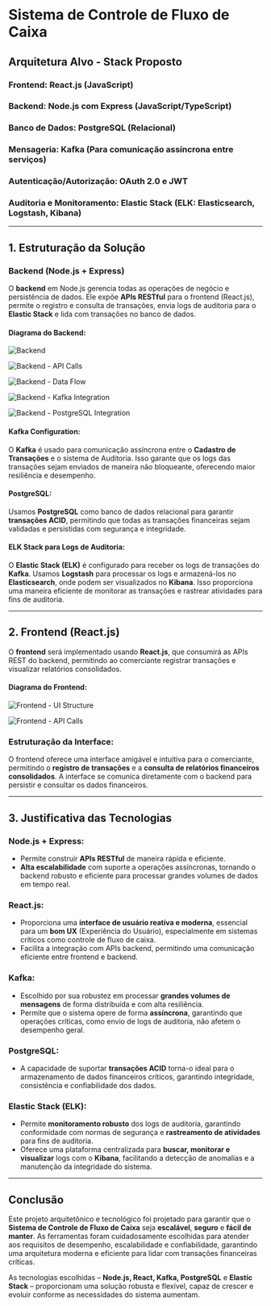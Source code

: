 # Sistema de Controle de Fluxo de Caixa

## Arquitetura Alvo - Stack Proposto

### Frontend: React.js (JavaScript)
### Backend: Node.js com Express (JavaScript/TypeScript)
### Banco de Dados: PostgreSQL (Relacional)
### Mensageria: Kafka (Para comunicação assíncrona entre serviços)
### Autenticação/Autorização: OAuth 2.0 e JWT
### Auditoria e Monitoramento: Elastic Stack (ELK: Elasticsearch, Logstash, Kibana)

---

## 1. Estruturação da Solução

### Backend (Node.js + Express)

O **backend** em Node.js gerencia todas as operações de negócio e persistência de dados. Ele expõe **APIs RESTful** para o frontend (React.js), permite o registro e consulta de transações, envia logs de auditoria para o **Elastic Stack** e lida com transações no banco de dados.

#### Diagrama do Backend:

![Backend](C4/Components/01.png)

![Backend - API Calls](C4/Components/02.png)

![Backend - Data Flow](C4/Components/03.png)

![Backend - Kafka Integration](C4/Components/04.png)

![Backend - PostgreSQL Integration](C4/Components/05.png)

#### Kafka Configuration:

O **Kafka** é usado para comunicação assíncrona entre o **Cadastro de Transações** e o sistema de Auditoria. Isso garante que os logs das transações sejam enviados de maneira não bloqueante, oferecendo maior resiliência e desempenho.

#### PostgreSQL:

Usamos **PostgreSQL** como banco de dados relacional para garantir **transações ACID**, permitindo que todas as transações financeiras sejam validadas e persistidas com segurança e integridade.

#### ELK Stack para Logs de Auditoria:

O **Elastic Stack (ELK)** é configurado para receber os logs de transações do **Kafka**. Usamos **Logstash** para processar os logs e armazená-los no **Elasticsearch**, onde podem ser visualizados no **Kibana**. Isso proporciona uma maneira eficiente de monitorar as transações e rastrear atividades para fins de auditoria.

---

## 2. Frontend (React.js)

O **frontend** será implementado usando **React.js**, que consumirá as APIs REST do backend, permitindo ao comerciante registrar transações e visualizar relatórios consolidados.

#### Diagrama do Frontend:

![Frontend - UI Structure](C4/Components/f01.png)

![Frontend - API Calls](C4/Components/f02.png)

### Estruturação da Interface:

O frontend oferece uma interface amigável e intuitiva para o comerciante, permitindo o **registro de transações** e a **consulta de relatórios financeiros consolidados**. A interface se comunica diretamente com o backend para persistir e consultar os dados financeiros.

---

## 3. Justificativa das Tecnologias

### Node.js + Express:
- Permite construir **APIs RESTful** de maneira rápida e eficiente.
- **Alta escalabilidade** com suporte a operações assíncronas, tornando o backend robusto e eficiente para processar grandes volumes de dados em tempo real.

### React.js:
- Proporciona uma **interface de usuário reativa e moderna**, essencial para um **bom UX** (Experiência do Usuário), especialmente em sistemas críticos como controle de fluxo de caixa.
- Facilita a integração com APIs backend, permitindo uma comunicação eficiente entre frontend e backend.

### Kafka:
- Escolhido por sua robustez em processar **grandes volumes de mensagens** de forma distribuída e com alta resiliência.
- Permite que o sistema opere de forma **assíncrona**, garantindo que operações críticas, como envio de logs de auditoria, não afetem o desempenho geral.

### PostgreSQL:
- A capacidade de suportar **transações ACID** torna-o ideal para o armazenamento de dados financeiros críticos, garantindo integridade, consistência e confiabilidade dos dados.

### Elastic Stack (ELK):
- Permite **monitoramento robusto** dos logs de auditoria, garantindo conformidade com normas de segurança e **rastreamento de atividades** para fins de auditoria.
- Oferece uma plataforma centralizada para **buscar, monitorar e visualizar** logs com o **Kibana**, facilitando a detecção de anomalias e a manutenção da integridade do sistema.

---

## Conclusão

Este projeto arquitetônico e tecnológico foi projetado para garantir que o **Sistema de Controle de Fluxo de Caixa** seja **escalável**, **seguro** e **fácil de manter**. As ferramentas foram cuidadosamente escolhidas para atender aos requisitos de desempenho, escalabilidade e confiabilidade, garantindo uma arquitetura moderna e eficiente para lidar com transações financeiras críticas.

As tecnologias escolhidas – **Node.js, React, Kafka, PostgreSQL** e **Elastic Stack** – proporcionam uma solução robusta e flexível, capaz de crescer e evoluir conforme as necessidades do sistema aumentam.
